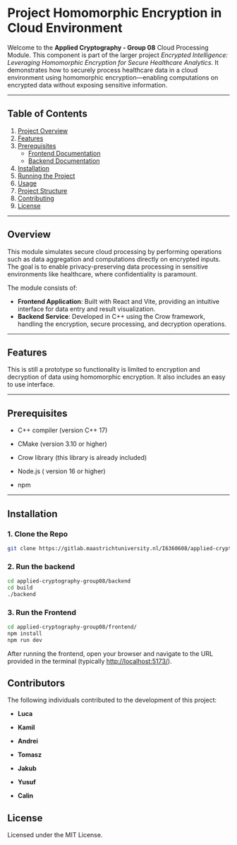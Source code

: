 # Project Homomorphic Encryption in Cloud Environment

Welcome to the **Applied Cryptography - Group 08** Cloud Processing Module. This component is part of the larger project *Encrypted Intelligence: Leveraging Homomorphic Encryption for Secure Healthcare Analytics*. It demonstrates how to securely process healthcare data in a cloud environment using homomorphic encryption—enabling computations on encrypted data without exposing sensitive information.

---

## **Table of Contents**
1. [Project Overview](#project-overview)
2. [Features](#features)
3. [Prerequisites](#prerequisites)
   - [Frontend Documentation](docs/frontend.md)
   - [Backend Documentation](docs/backend.md)
4. [Installation](#installation)
5. [Running the Project](#running-the-project)
6. [Usage](#usage)
7. [Project Structure](#project-structure)
8. [Contributing](#contributors)
9. [License](#license)

---
## **Overview**

This module simulates secure cloud processing by performing operations such as data aggregation and computations directly on encrypted inputs. The goal is to enable privacy-preserving data processing in sensitive environments like healthcare, where confidentiality is paramount.

The module consists of:
- **Frontend Application**: Built with React and Vite, providing an intuitive interface for data entry and result visualization.
- **Backend Service**: Developed in C++ using the Crow framework, handling the encryption, secure processing, and decryption operations.


---

## **Features**

This is still a prototype so functionality is limited to encryption and decryption of data using homomorphic encryption. It also includes an easy to use interface. 

---

## **Prerequisites**
- C++ compiler (version C++ 17)
- CMake (version 3.10 or higher)
- Crow library (this library is already included)

- Node.js ( version 16 or higher)
- npm 


---

## **Installation**

### **1. Clone the Repo**
```bash
git clone https://gitlab.maastrichtuniversity.nl/I6360608/applied-cryptography-group08.git

```

### **2. Run the backend**
```bash
cd applied-cryptography-group08/backend
cd build
./backend
```

### **3. Run the Frontend**
```bash
cd applied-cryptography-group08/frontend/
npm install
npm run dev
```

After running the frontend, open your browser and navigate to the URL provided in the terminal (typically [http://localhost:5173/](http://localhost:5173/)).


## **Contributors**

The following individuals contributed to the development of this project:

- **Luca**

- **Kamil**
- **Andrei**
- **Tomasz**
- **Jakub**
- **Yusuf**
- **Calin**


## **License**
Licensed under the MIT License.